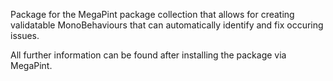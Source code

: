 Package for the MegaPint package collection that allows for creating validatable MonoBehaviours that can automatically identify and fix occuring issues.

All further information can be found after installing the package via MegaPint.
